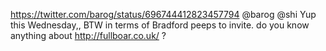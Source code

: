 https://twitter.com/barog/status/696744412823457794 @barog @shi Yup this Wednesday,, BTW in terms of Bradford peeps to invite. do you know anything about http://fullboar.co.uk/ ?